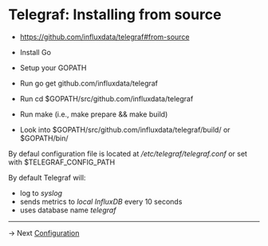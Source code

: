 # Telegraf: Installing from source

* https://github.com/influxdata/telegraf#from-source

 * Install Go
 * Setup your GOPATH
 * Run go get github.com/influxdata/telegraf
 * Run cd $GOPATH/src/github.com/influxdata/telegraf
 * Run make (i.e., make prepare && make build)
 * Look into $GOPATH/src/github.com/influxdata/telegraf/build/ or $GOPATH/bin/

By defaul configuration file is located at */etc/telegraf/telegraf.conf* or set with $TELEGRAF_CONFIG_PATH

By default Telegraf will:
* log to *syslog*
* sends metrics to *local InfluxDB* every 10 seconds
* uses database name *telegraf* 

------
-> Next [Configuration](conf.md)
